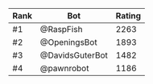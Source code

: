 Rank|Bot|Rating
---|---|---
#1|@RaspFish|2263
#2|@OpeningsBot|1893
#3|@DavidsGuterBot|1482
#4|@pawnrobot|1186
